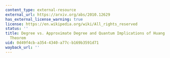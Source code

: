 ```yaml
---
content_type: external-resource
external_url: https://arxiv.org/abs/2010.12629
has_external_license_warning: true
license: https://en.wikipedia.org/wiki/All_rights_reserved
status: ''
title: Degree vs. Approximate Degree and Quantum Implications of Huang's Sensitivity
  Theorem
uid: 0d49f4cb-a354-4340-a77c-b169b3591d71
wayback_url: ''
---
```

